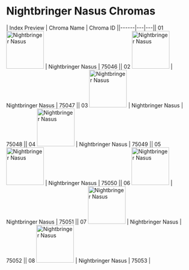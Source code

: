 # Nightbringer Nasus Chromas

| Index  Preview | Chroma Name | Chroma ID ||------|---|---|| 01  <img src='https://raw.communitydragon.org/latest/plugins/rcp-be-lol-game-data/global/default/v1/champion-chroma-images/75/75046.png' alt='Nightbringer Nasus' width='100'> | Nightbringer Nasus | 75046 || 02  <img src='https://raw.communitydragon.org/latest/plugins/rcp-be-lol-game-data/global/default/v1/champion-chroma-images/75/75047.png' alt='Nightbringer Nasus' width='100'> | Nightbringer Nasus | 75047 || 03  <img src='https://raw.communitydragon.org/latest/plugins/rcp-be-lol-game-data/global/default/v1/champion-chroma-images/75/75048.png' alt='Nightbringer Nasus' width='100'> | Nightbringer Nasus | 75048 || 04  <img src='https://raw.communitydragon.org/latest/plugins/rcp-be-lol-game-data/global/default/v1/champion-chroma-images/75/75049.png' alt='Nightbringer Nasus' width='100'> | Nightbringer Nasus | 75049 || 05  <img src='https://raw.communitydragon.org/latest/plugins/rcp-be-lol-game-data/global/default/v1/champion-chroma-images/75/75050.png' alt='Nightbringer Nasus' width='100'> | Nightbringer Nasus | 75050 || 06  <img src='https://raw.communitydragon.org/latest/plugins/rcp-be-lol-game-data/global/default/v1/champion-chroma-images/75/75051.png' alt='Nightbringer Nasus' width='100'> | Nightbringer Nasus | 75051 || 07  <img src='https://raw.communitydragon.org/latest/plugins/rcp-be-lol-game-data/global/default/v1/champion-chroma-images/75/75052.png' alt='Nightbringer Nasus' width='100'> | Nightbringer Nasus | 75052 || 08  <img src='https://raw.communitydragon.org/latest/plugins/rcp-be-lol-game-data/global/default/v1/champion-chroma-images/75/75053.png' alt='Nightbringer Nasus' width='100'> | Nightbringer Nasus | 75053 |